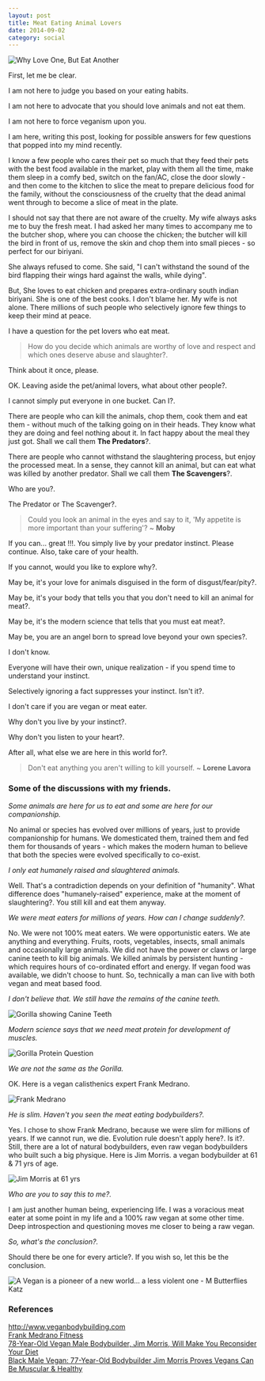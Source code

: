 ```yaml
---
layout: post
title: Meat Eating Animal Lovers
date: 2014-09-02
category: social
---
```


![Why Love One, But Eat Another]({{site.img-url}}/why-love-one-but-eat-the-other.png)  

First, let me be clear.

I am not here to judge you based on your eating habits.

I am not here to advocate that you should love animals and not eat them.

I am not here to force veganism upon you.

I am here, writing this post, looking for possible answers for few questions that popped into my mind recently.

I know a few people who cares their pet so much that they feed their pets with the best food available in the market, play with them all the time, make them sleep in a comfy bed, switch on the fan/AC, close the door slowly - and then come to the kitchen to slice the meat to prepare delicious food for the family, without the consciousness of the cruelty that the dead animal went through to become a slice of meat in the plate.  

I should not say that there are not aware of the cruelty. My wife always asks me to buy the fresh meat. I had asked her many times to accompany me to the butcher shop, where you can choose the chicken; the butcher will kill the bird in front of us, remove the skin and chop them into small pieces - so perfect for our biriyani.  

She always refused to come. She said, "I can't withstand the sound of the bird flapping their wings hard against the walls, while dying".  

But, She loves to eat chicken and prepares extra-ordinary south indian biriyani. She is one of the best cooks. I don't blame her. My wife is not alone. There millions of such people who selectively ignore few things to keep their mind at peace.  

I have a question for the pet lovers who eat meat.

> How do you decide which animals are worthy of love and respect and which ones deserve abuse and slaughter?.

Think about it once, please.  

OK. Leaving aside the pet/animal lovers, what about other people?.

I cannot simply put everyone in one bucket. Can I?.  

There are people who can kill the animals, chop them, cook them and eat them - without much of the talking going on in their heads. They know what they are doing and feel nothing about it. In fact happy about the meal they just got. Shall we call them **The Predators**?.  

There are people who cannot withstand the slaughtering process, but enjoy the processed meat. In a sense, they cannot kill an animal, but can eat what was killed by another predator. Shall we call them **The Scavengers**?.  

Who are you?. 

The Predator or The Scavenger?.  

> Could you look an animal in the eyes and say to it, 'My appetite is more important than your suffering'? ~ **Moby**

If you can... great !!!. You simply live by your predator instinct. Please continue. Also, take care of your health.  

If you cannot, would you like to explore why?.  

May be, it's your love for animals disguised in the form of disgust/fear/pity?.  

May be, it's your body that tells you that you don't need to kill an animal for meat?.  

May be, it's the modern science that tells that you must eat meat?.  

May be, you are an angel born to spread love beyond your own species?.  

I don't know.  

Everyone will have their own, unique realization - if you spend time to understand your instinct.  

Selectively ignoring a fact suppresses your instinct. Isn't it?.  

I don't care if you are vegan or meat eater.  

Why don't you live by your instinct?.  

Why don't you listen to your heart?.  

After all, what else we are here in this world for?.  

> Don't eat anything you aren't willing to kill yourself. ~ **Lorene Lavora**

### Some of the discussions with my friends.

*Some animals are here for us to eat and some are here for our companionship.*  

No animal or species has evolved over millions of years, just to provide companionship for humans. We domesticated them, trained them and fed them for thousands of years - which makes the modern human to believe that both the species were evolved specifically to co-exist.  

*I only eat humanely raised and slaughtered animals.*  

Well. That's a contradiction depends on your definition of "humanity". What difference does "humanely-raised" experience, make at the moment of slaughtering?. You still kill and eat them anyway.  

*We were meat eaters for millions of years. How can I change suddenly?.*

No. We were not 100% meat eaters. We were opportunistic eaters. We ate anything and everything. Fruits, roots, vegetables, insects, small animals and occasionally large animals. We did not have the power or claws or large canine teeth to kill big animals. We killed animals by persistent hunting - which requires hours of co-ordinated effort and energy. If vegan food was available, we didn't choose to hunt. So, technically a man can live with both vegan and meat based food.  

*I don't believe that. We still have the remains of the canine teeth.*

![Gorilla showing Canine Teeth]({{site.img-url}}/gorilla-canine-teeth.jpg)  

*Modern science says that we need meat protein for development of muscles.*  

![Gorilla Protein Question]({{site.img-url}}/gorilla-protein-question.jpg)

*We are not the same as the Gorilla.*  

OK. Here is a vegan calisthenics expert Frank Medrano.  

![Frank Medrano]({{site.img-url}}/frank-medrano.jpg)  

*He is slim. Haven't you seen the meat eating bodybuilders?.*

Yes. I chose to show Frank Medrano, because we were slim for millions of years. If we cannot run, we die. Evolution rule doesn't apply here?. Is it?. Still, there are a lot of natural bodybuilders, even raw vegan bodybuilders who built such a big physique. Here is Jim Morris. a vegan bodybuilder at 61 & 71 yrs of age.  

![Jim Morris at 61 yrs]({{site.img-url}}/jim-morris-age-61-age-71.png)

*Who are you to say this to me?.*

I am just another human being, experiencing life. I was a voracious meat eater at some point in my life and a 100% raw vegan at some other time. Deep introspection and questioning moves me closer to being a raw vegan.  

*So, what's the conclusion?.*

Should there be one for every article?. If you wish so, let this be the conclusion.  

![A Vegan is a pioneer of a new world... a less violent one - M Butterflies Katz]({{site.img-url}}/vegan-less-violent-m-butterflies-katz.jpg)  

### References
<http://www.veganbodybuilding.com>  
[Frank Medrano Fitness](http://www.thefrankmedrano.com/)  
[78-Year-Old Vegan Male Bodybuilder, Jim Morris, Will Make You Reconsider Your Diet](http://www.huffingtonpost.co.uk/2014/03/29/vegan-male-bodybuilder_n_4560059.html)  
[Black Male Vegan: 77-Year-Old Bodybuilder Jim Morris Proves Vegans Can Be Muscular & Healthy](http://frugivoremag.com/2012/10/black-male-vegan-77-year-old-bodybuilder-jim-morris-proves-vegans-can-be-muscular-healthy/)  
